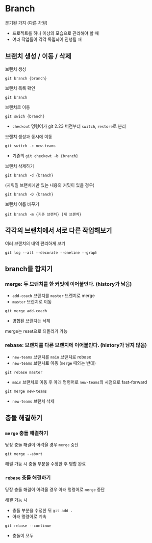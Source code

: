 # Branch
분기된 가지 (다른 차원)
- 프로젝트를 하나 이상의 모습으로 관리해야 할 때
- 여러 작업들이 각각 독립되어 진행될 때

## 브랜치 생성 / 이동 / 삭제

브랜치 생성
```
git branch {branch}
```

브랜치 목록 확인
```
git branch
```

브랜치로 이동
```
git swich {branch}
```
- `checkout` 명령어가 git 2.23 버전부터 `switch`, `restore`로 분리

브랜치 생성과 동시에 이동
```
git switch -c new-teams
```
- 기존의 `git checkowt -b {branch}`

브랜치 삭제하기
```
git branch -d {branch}
```

(지워질 브랜치에만 있는 내용의 커밋이 있을 경우)
```
git branch -D {branch}
```

브랜치 이름 바꾸기
```
git branch -m {기존 브랜치} {새 브랜치}
```

## 각각의 브랜치에서 서로 다른 작업해보기

여러 브랜치의 내역 편리하게 보기
```
git log --all --decorate --oneline --graph
```

## branch를 합치기

### merge: 두 브랜치를 한 커밋에 이어붙인다. (history가 남음)

- `add-coach` 브랜치를 `master` 브랜치로 merge
- `master` 브랜치로 이동
```
git merge add-coach
```
- 병합된 브랜치는 삭제

merge는 reset으로 되돌리기 가능

### rebase: 브랜치를 다른 브랜치에 이어붙인다. (history가 남지 않음)

- `new-teams` 브랜치를 `main` 브랜치로 rebase
- `new-teams` 브랜치로 이동 (`merge` 때와는 반대)
```
git rebase master
```
- `main` 브랜치로 이동 후 아래 명령어로 `new-teams`의 시점으로 fast-forward
```
git merge new-teams
```
- `new-teams` 브랜치 삭제

## 충돌 해결하기

### `merge` 충돌 해결하기

당장 충돌 해결이 어려울 경우 `merge` 중단
```
git merge --abort
```

해결 가능 시 충돌 부분을 수정한 후 병합 완료

### `rebase` 충돌 해결하기

당장 충돌 해결이 어려울 경우 아래 명령어로 `merge` 중단

해결 가능 시
- 충돌 부분을 수정한 뒤 `git add .`
- 아래 명령어로 계속
```
git rebase --continue
```
- 충돌이 모두 
